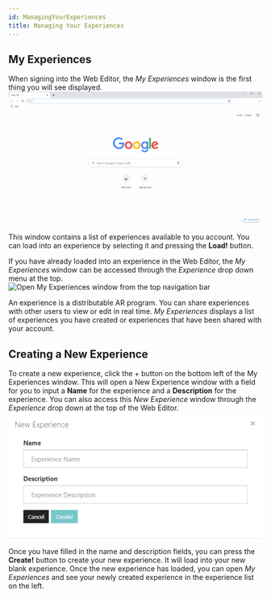 ```yaml
---
id: ManagingYourExperiences
title: Managing Your Experiences
---
```


## My Experiences
When signing into the Web Editor, the *My Experiences* window is the first thing you will see displayed.
![Log into the Enklu Web Editor with email and password to see My Experiences window](/img/product/ManagingYourExperiences_ExampleLogin.gif)

This window contains a list of experiences available to you account. You can load into an experience by selecting it and pressing the **Load!** button.

If you have already loaded into an experience in the Web Editor, the *My Experiences* window can be accessed through the *Experience* drop down menu at the top.
![Open My Experiences window from the top navigation bar](/img/product/ManagingYourExperiences_ExperiencesDarkMatter.gif)

An experience is a distributable AR program. You can share experiences with other users to view or edit in real time. *My Experiences* displays a list of experiences you have created or experiences that have been shared with your account.

## Creating a New Experience

To create a new experience, click the + button on the bottom left of the My Experiences window. This will open a New Experience window with a field for you to input a **Name** for the experience and a **Description** for the experience. You can also access this *New Experience* window through the *Experience* drop down at the top of the Web Editor.
![Create new experrience name and description](/img/product/ManagingYourExperiences_NewExperience.png)


Once you have filled in the name and description fields, you can press the **Create!** button to create your new experience. It will load into your new blank experience. Once the new experience has loaded, you can open *My Experiences* and see your newly created experience in the experience list on the left.